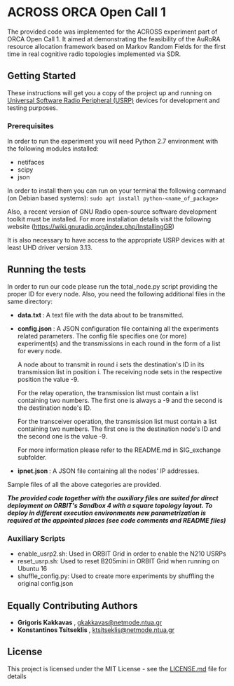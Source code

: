 
# ACROSS ORCA Open Call 1

The provided code was implemented for the ACROSS experiment part of ORCA Open Call 1. It aimed at demonstrating the feasibility of the AuRoRA resource allocation framework based on Markov Random Fields for the first time in real cognitive radio topologies implemented via SDR.

## Getting Started

These instructions will get you a copy of the project up and running on [Universal Software Radio Peripheral (USRP)](https://www.ettus.com/) devices for development and testing purposes. 

### Prerequisites

In order to run the experiment you will need Python 2.7 environment with the following modules installed:

* netifaces
* scipy
* json

In order to install them you can run on your terminal the following command (on Debian based systems): 
```sudo apt install python-<name_of_package>```

Also, a recent version of GNU Radio open-source software development toolkit must be installed. For more installation details visit the following website (https://wiki.gnuradio.org/index.php/InstallingGR) 

It is also necessary to have access to the appropriate USRP devices with at least UHD driver version 3.13.



## Running the tests

In order to run our code please run the total_node.py script providing the proper ID for every node. Also, you need the following additional files in the same directory:

* <b> data.txt </b>: A text file with the data about to be transmitted. 

* <b> config.json </b>: A JSON configuration file containing all the experiments related parameters.  The config file specifies one (or more) experiment(s) and the transmissions in each round in the form of a list for every node. 

	A node about to transmit in round i sets the destination's ID in its transmission list in position i. The receiving node sets in the respective position the value -9. 

	For the relay operation, the transmission list must contain a list containing two numbers.  The first one is always a -9 and the second is the destination node's ID. 

	For the transceiver operation, the transmission list must contain a list containing two numbers. The first one is the destination node's ID and the second one is the value -9.

	For more information please refer to the README.md in SIG_exchange subfolder.

* <b> ipnet.json </b> : A JSON file containing all the nodes' IP addresses.
 
 Sample files of all the above categories are provided.
 
 <b><i> The provided code together with the auxiliary files are suited for direct deployment on ORBIT's Sandbox 4 with a square topology layout. To deploy in different execution environments new parametrization is required at the appointed places (see code comments and README files) </i> </b> 


### Auxiliary Scripts

* enable_usrp2.sh: Used in ORBIT Grid in order to enable the N210 USRPs
* reset_usrp.sh: Used to reset B205mini in ORBIT Grid when running on Ubuntu 16
* shuffle_config.py: Used to create more experiments by shuffling the original config.json


## Equally Contributing Authors

* <b> Grigoris Kakkavas </b>, gkakkavas@netmode.ntua.gr
* <b> Konstantinos Tsitseklis </b> , ktsitseklis@netmode.ntua.gr


## License

This project is licensed under the MIT License - see the [LICENSE.md](LICENSE.md) file for details


